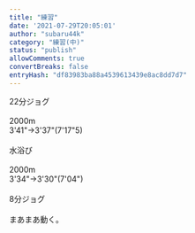 ```yaml
---
title: "練習"
date: '2021-07-29T20:05:01'
author: "subaru44k"
category: "練習(中)"
status: "publish"
allowComments: true
convertBreaks: false
entryHash: "df83983ba88a4539613439e8ac8dd7d7"
---
```

22分ジョグ<br>
<br>
2000m<br>
3'41"→3'37"(7'17"5)<br>
<br>
水浴び<br>
<br>
2000m<br>
3'34"→3'30"(7'04")<br>
<br>
8分ジョグ<br>
<br>
まあまあ動く。

